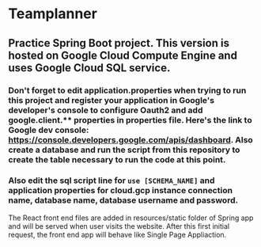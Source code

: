 # Teamplanner
## Practice Spring Boot project. This version is hosted on Google Cloud Compute Engine and uses Google Cloud SQL service.
  
### Don't forget to edit application.properties when trying to run this project and register your application in Google's developer's console to configure Oauth2 and add google.client.** properties in properties file. Here's the link to Google dev console: https://console.developers.google.com/apis/dashboard. Also create a database and run the script from this repository to create the table necessary to run the code at this point.
### Also edit the sql script line for `use [SCHEMA_NAME]` and application properties for cloud.gcp instance connection name, database name, database username and password.
The React front end files are added in resources/static folder of Spring app and will be served when user visits the website. After this first initial request, the front end app will behave like Single Page Appliaction.
